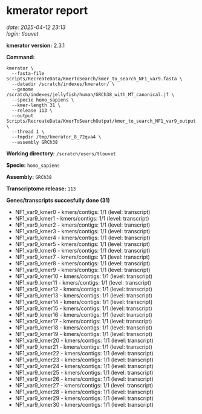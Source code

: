 # kmerator report
*date: 2025-04-12 23:13*  
*login: tlouvet*

**kmerator version:** 2.3.1

**Command:**

```
kmerator \
  --fasta-file Scripts/RecreateData/KmerToSearch/kmer_to_search_NF1_var9.fasta \
  --datadir /scratch/indexes/kmerator/ \
  --genome /scratch/indexes/jellyfish/human/GRCh38_with_MT_canonical.jf \
  --specie homo_sapiens \
  --kmer-length 31 \
  --release 113 \
  --output Scripts/RecreateData/KmerToSearchOutput/kmer_to_search_NF1_var9_output \
  --thread 1 \
  --tmpdir /tmp/kmerator_8_72qva4 \
  --assembly GRCh38
```

**Working directory:** `/scratch/users/tlouvet`

**Specie:** `homo_sapiens`

**Assembly:** `GRCh38`

**Transcriptome release:** `113`

**Genes/transcripts succesfully done (31)**

- NF1_var9_kmer0 - kmers/contigs: 1/1 (level: transcript)
- NF1_var9_kmer1 - kmers/contigs: 1/1 (level: transcript)
- NF1_var9_kmer2 - kmers/contigs: 1/1 (level: transcript)
- NF1_var9_kmer3 - kmers/contigs: 1/1 (level: transcript)
- NF1_var9_kmer4 - kmers/contigs: 1/1 (level: transcript)
- NF1_var9_kmer5 - kmers/contigs: 1/1 (level: transcript)
- NF1_var9_kmer6 - kmers/contigs: 1/1 (level: transcript)
- NF1_var9_kmer7 - kmers/contigs: 1/1 (level: transcript)
- NF1_var9_kmer8 - kmers/contigs: 1/1 (level: transcript)
- NF1_var9_kmer9 - kmers/contigs: 1/1 (level: transcript)
- NF1_var9_kmer10 - kmers/contigs: 1/1 (level: transcript)
- NF1_var9_kmer11 - kmers/contigs: 1/1 (level: transcript)
- NF1_var9_kmer12 - kmers/contigs: 1/1 (level: transcript)
- NF1_var9_kmer13 - kmers/contigs: 1/1 (level: transcript)
- NF1_var9_kmer14 - kmers/contigs: 1/1 (level: transcript)
- NF1_var9_kmer15 - kmers/contigs: 1/1 (level: transcript)
- NF1_var9_kmer16 - kmers/contigs: 1/1 (level: transcript)
- NF1_var9_kmer17 - kmers/contigs: 1/1 (level: transcript)
- NF1_var9_kmer18 - kmers/contigs: 1/1 (level: transcript)
- NF1_var9_kmer19 - kmers/contigs: 1/1 (level: transcript)
- NF1_var9_kmer20 - kmers/contigs: 1/1 (level: transcript)
- NF1_var9_kmer21 - kmers/contigs: 1/1 (level: transcript)
- NF1_var9_kmer22 - kmers/contigs: 1/1 (level: transcript)
- NF1_var9_kmer23 - kmers/contigs: 1/1 (level: transcript)
- NF1_var9_kmer24 - kmers/contigs: 1/1 (level: transcript)
- NF1_var9_kmer25 - kmers/contigs: 1/1 (level: transcript)
- NF1_var9_kmer26 - kmers/contigs: 1/1 (level: transcript)
- NF1_var9_kmer27 - kmers/contigs: 1/1 (level: transcript)
- NF1_var9_kmer28 - kmers/contigs: 1/1 (level: transcript)
- NF1_var9_kmer29 - kmers/contigs: 1/1 (level: transcript)
- NF1_var9_kmer30 - kmers/contigs: 1/1 (level: transcript)
